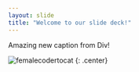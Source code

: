 ```yaml
---
layout: slide
title: "Welcome to our slide deck!"
---
```


Amazing new caption from Div!

![femalecodertocat](https://octodex.github.com/images/femalecodertocat.png)
{: .center}
